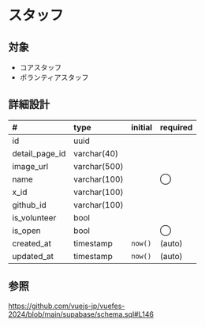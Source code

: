 # スタッフ

## 対象

- コアスタッフ
- ボランティアスタッフ

## 詳細設計

| # | type | initial | required |
|:----|:----|:----|:----|
| id | uuid |  |  |
| detail_page_id | varchar(40) |  |  |
| image_url | varchar(500) |  |  |
| name | varchar(100) |  | ◯ |
| x_id | varchar(100) |  |  |
| github_id | varchar(100) |  |  |
| is_volunteer | bool |  |  |
| is_open | bool |  | ◯ |
| created_at | timestamp | `now()` | (auto) |
| updated_at | timestamp | `now()` | (auto) |

## 参照

https://github.com/vuejs-jp/vuefes-2024/blob/main/supabase/schema.sql#L146
